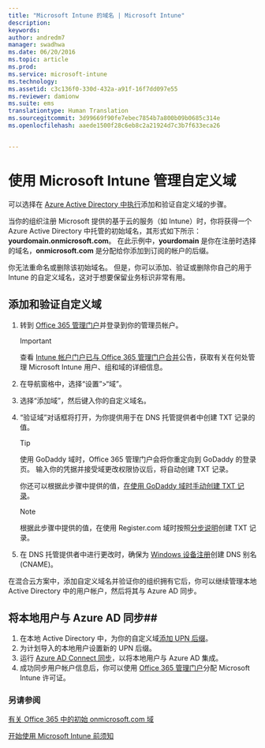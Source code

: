 ```yaml
---
title: "Microsoft Intune 的域名 | Microsoft Intune"
description: 
keywords: 
author: andredm7
manager: swadhwa
ms.date: 06/20/2016
ms.topic: article
ms.prod: 
ms.service: microsoft-intune
ms.technology: 
ms.assetid: c3c136f0-330d-432a-a91f-16f7dd097e55
ms.reviewer: damionw
ms.suite: ems
translationtype: Human Translation
ms.sourcegitcommit: 3d99669f90fe7ebec7854b7a800b09b0685c314e
ms.openlocfilehash: aaede1500f28c6eb8c2a21924d7c3b7f633eca26


---
```




# 使用 Microsoft Intune 管理自定义域

可以选择在 [Azure Active Directory 中执行](https://azure.microsoft.com/en-us/documentation/articles/active-directory-add-domain/)添加和验证自定义域的步骤。

当你的组织注册 Microsoft 提供的基于云的服务（如 Intune）时，你将获得一个 Azure Active Directory 中托管的初始域名，其形式如下所示：**yourdomain.onmicrosoft.com**。 在此示例中，**yourdomain** 是你在注册时选择的域名，**onmicrosoft.com** 是分配给你添加到订阅的帐户的后缀。

你无法重命名或删除该初始域名。 但是，你可以添加、验证或删除你自己的用于 Intune 的自定义域名，这对于想要保留业务标识非常有用。

## 添加和验证自定义域 

1. 转到 [Office 365 管理门户](https://portal.office.com/Admin/Default.aspx)并登录到你的管理员帐户。
    > [!IMPORTANT]
    > 查看     [Intune 帐户门户已与 Office 365 管理门户合并](https://docs.microsoft.com/en-us/intune/deploy-use/account-portal-merged-with-Office-365)公告，获取有关在何处管理 Microsoft Intune 用户、组和域的详细信息。
2. 在导航窗格中，选择“设置”&gt;“域”。
3. 选择“添加域”，然后键入你的自定义域名。
4. “验证域”对话框将打开，为你提供用于在 DNS 托管提供者中创建 TXT 记录的值。
    > [!TIP]
    > 使用 GoDaddy 域时，Office 365 管理门户会将你重定向到 GoDaddy 的登录页。 输入你的凭据并接受域更改权限协议后，将自动创建 TXT 记录。
    > 
    > 你还可以根据此步骤中提供的值，[在使用 GoDaddy 域时手动创建 TXT 记录](https://support.office.com/en-us/article/Create-DNS-records-at-GoDaddy-for-Office-365-f40a9185-b6d5-4a80-bb31-aa3bb0cab48a?ui=en-US&rs=en-US&ad=US)。

    > [!NOTE]
    > 根据此步骤中提供的值，在使用 Register.com 域时按照[分步说明](https://support.office.com/en-us/article/Create-DNS-records-at-Register-com-for-Office-365-55bd8c38-3316-48ae-a368-4959b2c1684e?ui=en-US&rs=en-US&ad=US#BKMK_verify)创建 TXT 记录。

5. 在 DNS 托管提供者中进行更改时，确保为 [Windows 设备注册](https://docs.microsoft.com/en-us/intune/deploy-use/set-up-windows-phone-management-with-microsoft-intune)创建 DNS 别名 (CNAME)。

在混合云方案中，添加自定义域名并验证你的组织拥有它后，你可以继续管理本地 Active Directory 中的用户帐户，然后将其与 Azure AD 同步。

## 将本地用户与 Azure AD 同步##

1. 在本地 Active Directory 中，为你的自定义域[添加 UPN 后缀](https://technet.microsoft.com/en-us/library/cc772007.aspx)。
2. 为计划导入的本地用户设置新的 UPN 后缀。
3. 运行 [Azure AD Connect 同步](https://azure.microsoft.com/en-us/documentation/articles/active-directory-aadconnect/)，以将本地用户与 Azure AD 集成。
4. 成功同步用户帐户信息后，你可以使用 [Office 365 管理门户](https://portal.office.com/Admin/Default.aspx)分配 Microsoft Intune 许可证。

### 另请参阅

[有关 Office 365 中的初始 onmicrosoft.com 域](https://support.office.com/en-us/article/About-your-initial-onmicrosoft-com-domain-in-Office-365-B9FC3018-8844-43F3-8DB1-1B3A8E9CFD5A?ui=en-US&rs=en-US&ad=US)

[开始使用 Microsoft Intune 前须知](what-to-know-before-you-start-microsoft-intune.md)



<!--HONumber=Jun16_HO5-->


